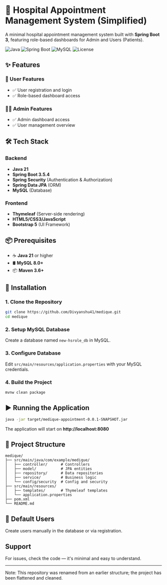 # 🏥 Hospital Appointment Management System (Simplified)

A minimal hospital appointment management system built with **Spring Boot 3**, featuring role-based dashboards for Admin and Users (Patients).

![Java](https://img.shields.io/badge/Java-21-orange)
![Spring Boot](https://img.shields.io/badge/Spring%20Boot-3.5.4-brightgreen)
![MySQL](https://img.shields.io/badge/MySQL-8.0+-blue)
![License](https://img.shields.io/badge/License-Apache%202.0-blue)

## ✨ Features

### 👤 User Features
- ✅ User registration and login
- ✅ Role-based dashboard access

### 👨‍💼 Admin Features
- ✅ Admin dashboard access
- ✅ User management overview

## 🛠 Tech Stack

### Backend
- **Java 21**
- **Spring Boot 3.5.4**
- **Spring Security** (Authentication & Authorization)
- **Spring Data JPA** (ORM)
- **MySQL** (Database)

### Frontend
- **Thymeleaf** (Server-side rendering)
- **HTML5/CSS3/JavaScript**
- **Bootstrap 5** (UI Framework)

## 📦 Prerequisites

- ☕ **Java 21** or higher
- 🛢 **MySQL 8.0+**
- 📦 **Maven 3.6+**

## 🔧 Installation

### 1. Clone the Repository
```bash
git clone https://github.com/Divyanshu41/medique.git
cd medique
```

### 2. Setup MySQL Database
Create a database named `new-hsrole_db` in MySQL.

### 3. Configure Database
Edit `src/main/resources/application.properties` with your MySQL credentials.

### 4. Build the Project
```bash
mvnw clean package
```

## ▶️ Running the Application

```bash
java -jar target/medique-appointment-0.0.1-SNAPSHOT.jar
```

The application will start on **http://localhost:8080**

## 📁 Project Structure

```
medique/
├── src/main/java/com/example/medique/
│   ├── controller/      # Controllers
│   ├── model/           # JPA entities
│   ├── repository/      # Data repositories
│   ├── service/         # Business logic
│   └── config/security  # Config and security
├── src/main/resources/
│   ├── templates/       # Thymeleaf templates
│   └── application.properties
├── pom.xml
└── README.md
```

## 🔐 Default Users

Create users manually in the database or via registration.

## Support

For issues, check the code — it's minimal and easy to understand.

---
Note: This repository was renamed from an earlier structure; the project has been flattened and cleaned.
